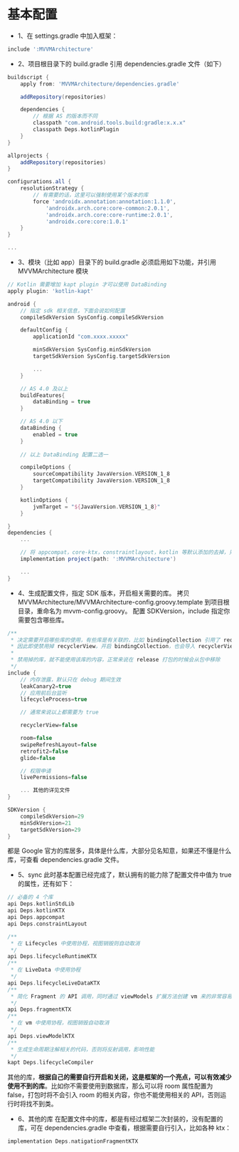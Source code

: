 # 基本配置
* 1、在 settings.gradle 中加入框架：

```groovy
include ':MVVMArchitecture'
```

* 2、项目根目录下的 build.gradle 引用 dependencies.gradle 文件（如下）

```groovy
buildscript {
    apply from: 'MVVMArchitecture/dependencies.gradle'

    addRepository(repositories)

    dependencies {
        // 根据 AS 的版本而不同
        classpath "com.android.tools.build:gradle:x.x.x"
        classpath Deps.kotlinPlugin
    }
}

allprojects {
    addRepository(repositories)
}

configurations.all {
    resolutionStrategy {
        // 有需要的话，这里可以强制使用某个版本的库
        force 'androidx.annotation:annotation:1.1.0',
            'androidx.arch.core:core-common:2.0.1',
            'androidx.arch.core:core-runtime:2.0.1',
            'androidx.core:core:1.0.1'
    }
}

...

```

* 3、模块（比如 app）目录下的 build.gradle 必须启用如下功能，并引用 MVVMArchitecture 模块

```groovy
// Kotlin 需要增加 kapt plugin 才可以使用 DataBinding
apply plugin: 'kotlin-kapt'

android {
    // 指定 sdk 相关信息，下面会说如何配置
    compileSdkVersion SysConfig.compileSdkVersion

    defaultConfig {
        applicationId "com.xxxx.xxxxx"

        minSdkVersion SysConfig.minSdkVersion
        targetSdkVersion SysConfig.targetSdkVersion

        ...
    }

    // AS 4.0 及以上
    buildFeatures{
        dataBinding = true
    }

    // AS 4.0 以下
    dataBinding {
        enabled = true
    }
    
    // 以上 DataBinding 配置二选一

    compileOptions {
        sourceCompatibility JavaVersion.VERSION_1_8
        targetCompatibility JavaVersion.VERSION_1_8
    }

    kotlinOptions {
        jvmTarget = "${JavaVersion.VERSION_1_8}"
    }

}
dependencies {
    ...

    // 将 appcompat，core-ktx，constraintlayout，kotlin 等默认添加的去掉，只留下 test 和 MVVMArchitecture 即可
    implementation project(path: ':MVVMArchitecture')

    ...
}
```

* 4、生成配置文件，指定 SDK 版本，开启相关需要的库。
拷贝 MVVMArchitecture/MVVMArchitecture-config.groovy.template 到项目根目录，重命名为 mvvm-config.groovy。
配置 SDKVersion，include 指定你需要包含哪些库。

```groovy
/**
 * 决定需要开启哪些库的使用，有些库是有关联的，比如 bindingCollection 引用了 recyclerView。
 * 因此即使禁用掉 recyclerView，开启 bindingCollection，也会导入 recyclerView
 *
 * 禁用掉的库，就不能使用该库的内容，正常来说在 release 打包的时候会从包中移除
 */
include {
    // 内存泄露，默认只在 debug 期间生效
    leakCanary2=true
    // 应用前后台监听
    lifecycleProcess=true

    // 通常来说以上都需要为 true

    recyclerView=false

    room=false
    swipeRefreshLayout=false
    retrofit2=false
    glide=false

    // 权限申请
    livePermissions=false

    ... 其他的详见文件
}

SDKVersion {
    compileSdkVersion=29
    minSdkVersion=21
    targetSdkVersion=29
}
```

都是 Google 官方的库居多，具体是什么库，大部分见名知意，如果还不懂是什么库，可查看 dependencies.gradle 文件。

* 5、sync
此时基本配置已经完成了，默认拥有的能力除了配置文件中值为 true 的属性，还有如下：

```groovy
// 必备的 4 个库
api Deps.kotlinStdLib
api Deps.kotlinKTX
api Deps.appcompat
api Deps.constraintLayout

/**
 * 在 Lifecycles 中使用协程，视图销毁则自动取消
 */
api Deps.lifecycleRuntimeKTX
/**
 * 在 LiveData 中使用协程
 */
api Deps.lifecycleLiveDataKTX
/**
 * 简化 Fragment 的 API 调用，同时通过 viewModels 扩展方法创建 vm 来的非常容易
 */
api Deps.fragmentKTX
/**
 * 在 vm 中使用协程，视图销毁自动取消
 */
api Deps.viewModelKTX
/**
 * 生成生命周期注解相关的代码，否则将反射调用，影响性能
 */
kapt Deps.lifecycleCompiler
```

其他的库，**根据自己的需要自行开启和关闭，这是框架的一个亮点，可以有效减少使用不到的库**。比如你不需要使用到数据库，那么可以将 room 属性配置为 false，打包时将不会引入 room 的相关内容，你也不能使用相关的 API，否则运行时将找不到类。

* 6、其他的库
在配置文件中的库，都是有经过框架二次封装的，没有配置的库，可在 dependencies.gradle 中查看，根据需要自行引入，比如各种 ktx：
```groovy
implementation Deps.natigationFragmentKTX
```
